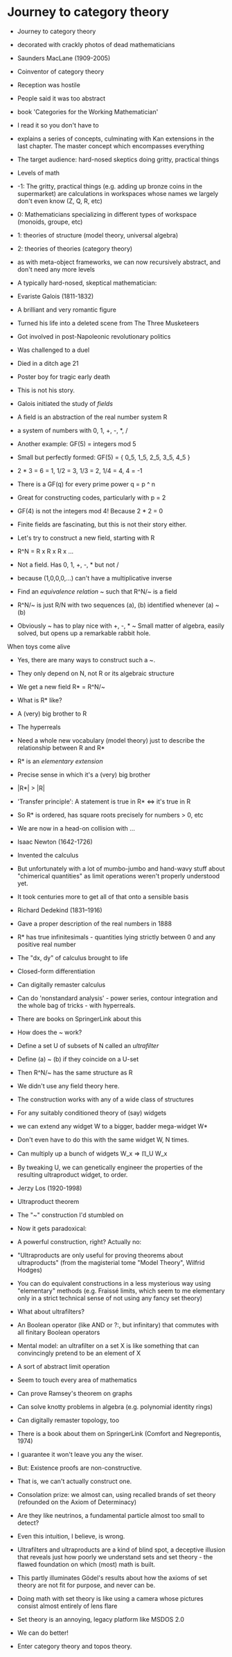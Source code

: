 # Journey to category theory

- Journey to category theory
- decorated with crackly photos of dead mathematicians 

- Saunders MacLane (1909-2005)
- Coinventor of category theory
- Reception was hostile 
- People said it was too abstract

- book 'Categories for the Working Mathematician'
- I read it so you don't have to
- explains a series of concepts, culminating with Kan extensions in the
  last chapter. The master concept which encompasses everything
- The target audience: hard-nosed skeptics doing gritty, practical things

- Levels of math
- -1: The gritty, practical things (e.g. adding up bronze coins in the supermarket)
are calculations in workspaces whose names we largely don't even know (Z, Q, R, etc)
- 0: Mathematicians specializing in different types of workspace (monoids, groupe, etc)
- 1: theories of structure (model theory, universal algebra)
- 2: theories of theories (category theory)
- as with meta-object frameworks, we can now recursively abstract, and don't need
any more levels

- A typically hard-nosed, skeptical mathematician:
- Evariste Galois (1811-1832)
- A brilliant and very romantic figure
- Turned his life into a deleted scene from The Three Musketeers
- Got involved in post-Napoleonic revolutionary politics
- Was challenged to a duel 
- Died in a ditch age 21
- Poster boy for tragic early death
- This is not his story.

- Galois initiated the study of *fields*
- A field is an abstraction of the real number system R
- a system of numbers with 0, 1, +, -, *, /
- Another example: GF(5) = integers mod 5
- Small but perfectly formed: GF(5) = { 0_5, 1_5, 2_5, 3_5, 4_5 }
- 2 * 3 = 6 = 1, 1/2 = 3, 1/3 = 2, 1/4 = 4, 4 = -1
- There is a GF(q) for every prime power q = p ^ n
- Great for constructing codes, particularly with p = 2
- GF(4) is not the integers mod 4! Because 2 * 2 = 0
- Finite fields are fascinating, but this is not their story either.

- Let's try to construct a new field, starting with R
- R^N = R x R x R x ... 
- Not a field. Has 0, 1, +, -, * but not /
- because (1,0,0,0,...) can't have a multiplicative inverse
- Find an *equivalence relation* ~ such that R^N/~ is a field
- R^N/~ is just R/N with two sequences (a), (b) identified whenever (a) ~ (b)
- Obviously ~ has to play nice with +, -, *
~ Small matter of algebra, easily solved, but opens up a remarkable
rabbit hole.

When toys come alive

- Yes, there are many ways to construct such a ~.
- They only depend on N, not R or its algebraic structure
- We get a new field R* = R^N/~

- What is R* like?
- A (very) big brother to R
- The hyperreals
- Need a whole new vocabulary (model theory) just to describe the
relationship between R and R*
- R* is an *elementary extension*

- Precise sense in which it's a (very) big brother
- |R*| > |R|
- 'Transfer principle': A statement is true in R* <=> it's true in R
- So R* is ordered, has square roots precisely for numbers > 0, etc
- We are now in a head-on collision with ...

- Isaac Newton (1642-1726)
- Invented the calculus
- But unfortunately with a lot of mumbo-jumbo and hand-wavy stuff about 
"chimerical quantities" as limit operations weren't properly understood yet.
- It took centuries more to get all of that onto a sensible basis

- Richard Dedekind (1831–1916)
- Gave a proper description of the real numbers in 1888 

- R* has true infinitesimals - quantities lying strictly between 0 and any 
  positive real number
- The "dx, dy" of calculus brought to life
- Closed-form differentiation

- Can digitally remaster calculus
- Can do 'nonstandard analysis' - power series, contour integration and the
whole bag of tricks - with hyperreals. 
- There are books on SpringerLink about this

- How does the ~ work?
- Define a set U of subsets of N called an *ultrafilter*
- Define (a) ~ (b) if they coincide on a U-set
- Then R^N/~ has the same structure as R 

- We didn't use any field theory here.
- The construction works with any of a wide class of structures
- For any suitably conditioned theory of (say) widgets 
- we can extend any widget W to a bigger, badder mega-widget W*

- Don't even have to do this with the same widget W, N times.
- Can multiply up a bunch of widgets W_x => ℿ_U W_x 
- By tweaking U, we can genetically engineer the properties of the resulting 
ultraproduct widget, to order. 

- Jerzy Los (1920-1998)
- Ultraproduct theorem
- The "~" construction I'd stumbled on

- Now it gets paradoxical:

- A powerful construction, right? Actually no:
- "Ultraproducts are only useful for proving theorems about ultraproducts" 
(from the magisterial tome "Model Theory", Wilfrid Hodges)
- You can do equivalent constructions in a less mysterious way using "elementary" 
methods (e.g. Fraissé limits, which seem to me elementary only in a strict technical 
sense of not using any fancy set theory)

- What about ultrafilters?
- An Boolean operator (like AND or ?:, but infinitary) that commutes with all 
finitary Boolean operators
- Mental model: an ultrafilter on a set X is like something that can 
convincingly pretend to be an element of X
- A sort of abstract limit operation

- Seem to touch every area of mathematics
- Can prove Ramsey's theorem on graphs
- Can solve knotty problems in algebra (e.g. polynomial identity rings)
- Can digitally remaster topology, too

- There is a book about them on SpringerLink (Comfort and Negrepontis, 1974)
- I guarantee it won't leave you any the wiser.

- But: Existence proofs are non-constructive.
- That is, we can't actually construct one.
- Consolation prize: we almost can, using recalled brands of set theory 
(refounded on the Axiom of Determinacy)
- Are they like neutrinos, a fundamental particle almost too small to detect? 
- Even this intuition, I believe, is wrong.

- Ultrafilters and ultraproducts are a kind of blind spot, a deceptive illusion 
that reveals just how poorly we understand sets and set theory - the flawed 
foundation on which (most) math is built.
- This partly illuminates Gödel's results about how the axioms of set theory
are not fit for purpose, and never can be.
- Doing math with set theory is like using a camera whose pictures
consist almost entirely of lens flare
- Set theory is an annoying, legacy platform like MSDOS 2.0
- We can do better!
- Enter category theory and topos theory.



